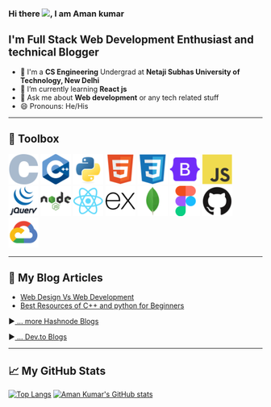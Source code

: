 ### Hi there <img src="https://raw.githubusercontent.com/MartinHeinz/MartinHeinz/master/wave.gif" width="30px">, I am Aman kumar

I'm Full Stack Web Development Enthusiast and technical Blogger 
--- 

- 🏫 I'm a **CS Engineering** Undergrad at **Netaji Subhas University of Technology, New Delhi** 
- 🌱 I’m currently learning **React js**
- 💬 Ask me about **Web development** or any tech related stuff 
- 😄 Pronouns: He/His


---

## &#129520; Toolbox 


<img src="https://github.com/devicons/devicon/blob/master/icons/c/c-original.svg" width="60px"> <img src="https://github.com/devicons/devicon/blob/master/icons/cplusplus/cplusplus-original.svg" width="60px"> <img src="https://github.com/devicons/devicon/blob/master/icons/python/python-original.svg" width="60px"> <img src="https://github.com/devicons/devicon/blob/master/icons/html5/html5-original.svg" width="60px">  <img src="https://github.com/devicons/devicon/blob/master/icons/css3/css3-original.svg" width="60px"> <img src="https://github.com/devicons/devicon/blob/master/icons/bootstrap/bootstrap-plain.svg" width="60px"> <img src="https://github.com/devicons/devicon/blob/master/icons/javascript/javascript-original.svg" width="60px"> <img src="https://github.com/devicons/devicon/blob/master/icons/jquery/jquery-original-wordmark.svg" width="60px">  <img src="https://github.com/devicons/devicon/blob/master/icons/nodejs/nodejs-original-wordmark.svg" width="60px"> <img src="https://github.com/devicons/devicon/blob/master/icons/react/react-original.svg" width="60px">  <img src="https://github.com/devicons/devicon/blob/master/icons/express/express-original.svg" width="60px"> <img src="https://github.com/devicons/devicon/blob/master/icons/mongodb/mongodb-original.svg" width="60px">  <img src="https://github.com/devicons/devicon/blob/master/icons/figma/figma-original.svg" width="60px"> <img src="https://github.com/devicons/devicon/blob/master/icons/github/github-original.svg" width="60px"> <img src="https://github.com/devicons/devicon/blob/master/icons/googlecloud/googlecloud-original.svg" width="60px"> 
 
***
## 📙 My Blog Articles

<!-- BLOG-ARTICLES-LIST:START -->
- [Web Design Vs Web Development](https://amankr.hashnode.dev/web-design-vs-web-development)
- [Best Resources of C++ and python for Beginners](https://amankr.hashnode.dev/best-resources-of-c-and-python-for-beginners)
<!-- BLOG-ARTICLES-LIST:END -->

 ▶[ ... more Hashnode Blogs](https://amankr.hashnode.dev)

 ▶[ ... Dev.to Blogs](https://dev.to/kraman27/)
 
 ***
 

## &#x1f4c8; My GitHub Stats

[![Top Langs](https://github-readme-stats.vercel.app/api/top-langs/?username=KrAman27&theme=dracula)](https://github.com/anuraghazra/github-readme-stats)   [![Aman Kumar's GitHub stats](https://github-readme-stats.vercel.app/api?username=KrAman27&theme=merko)](https://github.com/anuraghazra/github-readme-stats)

